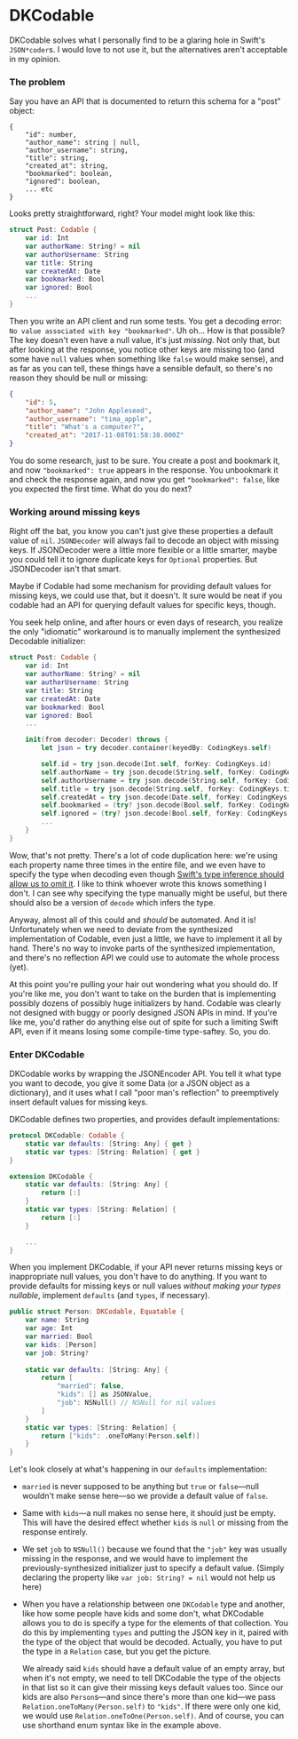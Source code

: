 #  DKCodable

DKCodable solves what I personally find to be a glaring hole in Swift's `JSON*coder`s. I would love to not use it, but the alternatives aren't acceptable in my opinion.

### The problem

Say you have an API that is documented to return this schema for a "post" object:

```
{
    "id": number,
    "author_name": string | null,
    "author_username": string,
    "title": string,
    "created_at": string,
    "bookmarked": boolean,
    "ignored": boolean,
    ... etc
}
```

Looks pretty straightforward, right? Your model might look like this:

```swift
struct Post: Codable {
    var id: Int
    var authorName: String? = nil
    var authorUsername: String
    var title: String
    var createdAt: Date
    var bookmarked: Bool
    var ignored: Bool
    ...
}
```

Then you write an API client and run some tests. You get a decoding error: `No value associated with key "bookmarked"`. Uh oh... How is that possible? The key doesn't even have a null value, it's just *missing*. Not only that, but after looking at the response, you notice other keys are missing too (and some have `null` values when something like `false` would make sense), and as far as you can tell, these things have a sensible default, so there's no reason they should be null or missing:

```json
{
    "id": 5,
    "author_name": "John Appleseed",
    "author_username": "tima_apple",
    "title": "What's a computer?",
    "created_at": "2017-11-08T01:58:38.000Z"
}
```

You do some research, just to be sure. You create a post and bookmark it, and now `"bookmarked": true` appears in the response. You unbookmark it and check the response again, and now you get `"bookmarked": false`, like you expected the first time. What do you do next?

### Working around missing keys

Right off the bat, you know you can't just give these properties a default value of `nil`. `JSONDecoder` will always fail to decode an object with missing keys. If JSONDecoder were a little more flexible or a little smarter, maybe you could tell it to ignore duplicate keys for `Optional` properties. But JSONDecoder isn't that smart.

Maybe if Codable had some mechanism for providing default values for missing keys, we could use that, but it doesn't. It sure would be neat if you codable had an API for querying default values for specific keys, though.

You seek help online, and after hours or even days of research, you realize the only "idiomatic" workaround is to manually implement the synthesized Decodable initializer:

```swift
struct Post: Codable {
    var id: Int
    var authorName: String? = nil
    var authorUsername: String
    var title: String
    var createdAt: Date
    var bookmarked: Bool
    var ignored: Bool
    ...

    init(from decoder: Decoder) throws {
        let json = try decoder.container(keyedBy: CodingKeys.self)

        self.id = try json.decode(Int.self, forKey: CodingKeys.id)
        self.authorName = try json.decode(String.self, forKey: CodingKeys.authorName)
        self.authorUsername = try json.decode(String.self, forKey: CodingKeys.authorUsername)
        self.title = try json.decode(String.self, forKey: CodingKeys.title)
        self.createdAt = try json.decode(Date.self, forKey: CodingKeys.createdAt)
        self.bookmarked = (try? json.decode(Bool.self, forKey: CodingKeys.bookmarked)) ?? false
        self.ignored = (try? json.decode(Bool.self, forKey: CodingKeys.ignored)) ?? false
        ...
    }
}
```

Wow, that's not pretty. There's a lot of code duplication here: we're using each property name three times in the entire file, and we even have to specify the type when decoding even though [Swift's type inference should allow us to omit it](https://twitter.com/NSExceptional/status/937524068835905536). I like to think whoever wrote this knows something I don't. I can see why specifying the type manually might be useful, but there should also be a version of `decode` which infers the type.

Anyway, almost all of this could and *should* be automated. And it is! Unfortunately when we need to deviate from the synthesized implementation of Codable, even just a little, we have to implement it all by hand. There's no way to invoke parts of the synthesized implementation, and there's no reflection API we could use to automate the whole process (yet).

At this point you're pulling your hair out wondering what you should do. If you're like me, you don't want to take on the burden that is implementing possibly dozens of possibly huge initializers by hand. Codable was clearly not designed with buggy or poorly designed JSON APIs in mind. If you're like me, you'd rather do anything else out of spite for such a limiting Swift API, even if it means losing some compile-time type-saftey. So, you do.

### Enter DKCodable

DKCodable works by wrapping the JSONEncoder API. You tell it what type you want to decode, you give it some Data (or a JSON object as a dictionary), and it uses what I call "poor man's reflection" to preemptively insert default values for missing keys.

DKCodable defines two properties, and provides default implementations:

```swift
protocol DKCodable: Codable {
    static var defaults: [String: Any] { get }
    static var types: [String: Relation] { get }
}

extension DKCodable {
    static var defaults: [String: Any] {
        return [:]
    }
    static var types: [String: Relation] {
        return [:]
    }

    ...
}
```

When you implement DKCodable, if your API never returns missing keys or inappropriate null values, you don't have to do anything. If you want to provide defaults for missing keys or null values *without making your types nullable*, implement `defaults` (and `types`, if necessary).

```swift
public struct Person: DKCodable, Equatable {
    var name: String
    var age: Int
    var married: Bool
    var kids: [Person]
    var job: String?
    
    static var defaults: [String: Any] {
        return [
            "married": false,
            "kids": [] as JSONValue,
            "job": NSNull() // NSNull for nil values
        ]
    }
    static var types: [String: Relation] {
        return ["kids": .oneToMany(Person.self)]
    }
}
```

Let's look closely at what's happening in our `defaults` implementation:

- `married` is never supposed to be anything but `true` or `false`—null wouldn't make sense here—so we provide a default value of `false`.
- Same with `kids`—a null makes no sense here, it should just be empty. This will have the desired effect whether `kids` is `null` or missing from the response entirely.
- We set `job` to `NSNull()` because we found that the `"job"` key was usually missing in the response, and we would have to implement the previously-synthesized initializer just to specify a default value. (Simply declaring the property like `var job: String? = nil` would not help us here)
- When you have a relationship between one `DKCodable` type and another, like how some people have kids and some don't, what DKCodable allows you to do is specify a type for the elements of that collection. You do this by implementing `types` and putting the JSON key in it, paired with the type of the object that would be decoded. Actually, you have to put the type in a `Relation` case, but you get the picture.

    We already said `kids` should have a default value of an empty array, but when it's not empty, we need to tell DKCodable the type of the objects in that list so it can give their missing keys default values too. Since our kids are also `Person`s—and since there's more than one kid—we pass `Relation.oneToMany(Person.self)` to `"kids"`. If there were only one kid, we would use `Relation.oneToOne(Person.self)`. And of course, you can use shorthand enum syntax like in the example above.
